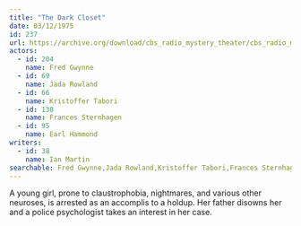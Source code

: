 ```yaml
---
title: "The Dark Closet"
date: 03/12/1975
id: 237
url: https://archive.org/download/cbs_radio_mystery_theater/cbs_radio_mystery_theater-0201-0250.zip/cbs_radio_mystery_theater-0201-0250%2Fcbsrmt_0237_the_dark_closet.mp3
actors:  
  - id: 204
    name: Fred Gwynne  
  - id: 69
    name: Jada Rowland  
  - id: 66
    name: Kristoffer Tabori  
  - id: 138
    name: Frances Sternhagen  
  - id: 95
    name: Earl Hammond
writers:  
  - id: 38
    name: Ian Martin
searchable: Fred Gwynne,Jada Rowland,Kristoffer Tabori,Frances Sternhagen,Earl Hammond Ian Martin
---
```

A young girl, prone to claustrophobia, nightmares, and various other neuroses, is arrested as an accomplis to a holdup. Her father disowns her and a police psychologist takes an interest in her case.